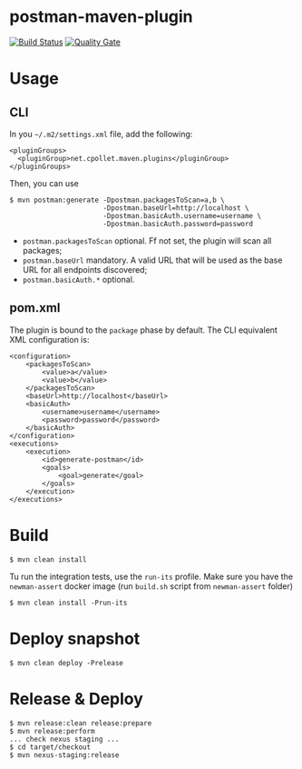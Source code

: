 # postman-maven-plugin
[![Build Status](https://travis-ci.org/cpollet/postman-maven-plugin.svg?branch=master)](https://travis-ci.org/cpollet/postman-maven-plugin) [![Quality Gate](https://sonarcloud.io/api/project_badges/measure?project=net.cpollet.maven.plugins%3Apostman-maven-plugin&metric=alert_status)](https://sonarcloud.io/dashboard?id=net.cpollet.maven.plugins%3Apostman-maven-plugin)

# Usage
## CLI
In you ```~/.m2/settings.xml``` file, add the following:
```
<pluginGroups>
  <pluginGroup>net.cpollet.maven.plugins</pluginGroup>
</pluginGroups>
```

Then, you can use
```
$ mvn postman:generate -Dpostman.packagesToScan=a,b \
                       -Dpostman.baseUrl=http://localhost \
                       -Dpostman.basicAuth.username=username \
                       -Dpostman.basicAuth.password=password
```

* ```postman.packagesToScan``` optional. Ff not set, the plugin will scan all packages;
* ```postman.baseUrl``` mandatory. A valid URL that will be used as the base URL for all endpoints discovered;
* ```postman.basicAuth.*``` optional.

## pom.xml
The plugin is bound to the ```package``` phase by default. The CLI equivalent XML configuration is:
```
<configuration>
    <packagesToScan>
        <value>a</value>
        <value>b</value>
    </packagesToScan>
    <baseUrl>http://localhost</baseUrl>
    <basicAuth>
        <username>username</username>
        <password>password</password>
    </basicAuth>
</configuration>
<executions>
    <execution>
        <id>generate-postman</id>
        <goals>
            <goal>generate</goal>
        </goals>
    </execution>
</executions>
```

# Build
```
$ mvn clean install
```

Tu run the integration tests, use the ```run-its``` profile. Make sure you have the ```newman-assert``` docker image (run ```build.sh``` script from ```newman-assert``` folder)
```
$ mvn clean install -Prun-its 
```

# Deploy snapshot
```
$ mvn clean deploy -Prelease
```

# Release & Deploy
```
$ mvn release:clean release:prepare
$ mvn release:perform
... check nexus staging ...
$ cd target/checkout
$ mvn nexus-staging:release
```